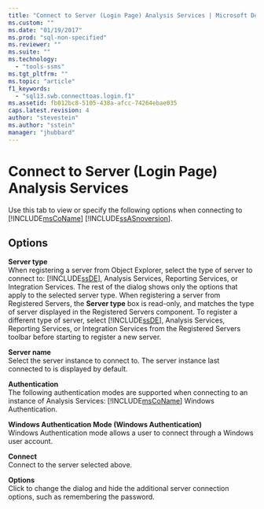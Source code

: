 ```yaml
---
title: "Connect to Server (Login Page) Analysis Services | Microsoft Docs"
ms.custom: ""
ms.date: "01/19/2017"
ms.prod: "sql-non-specified"
ms.reviewer: ""
ms.suite: ""
ms.technology: 
  - "tools-ssms"
ms.tgt_pltfrm: ""
ms.topic: "article"
f1_keywords: 
  - "sql13.swb.connecttoas.login.f1"
ms.assetid: fb012bc8-5105-438a-afcc-74264ebae035
caps.latest.revision: 4
author: "stevestein"
ms.author: "sstein"
manager: "jhubbard"
---
```

# Connect to Server (Login Page) Analysis Services
Use this tab to view or specify the following options when connecting to [!INCLUDE[msCoName](../../includes/msconame_md.md)] [!INCLUDE[ssASnoversion](../../includes/ssasnoversion_md.md)].  
  
## Options  
**Server type**  
When registering a server from Object Explorer, select the type of server to connect to: [!INCLUDE[ssDE](../../includes/ssde_md.md)], Analysis Services, Reporting Services, or Integration Services. The rest of the dialog shows only the options that apply to the selected server type. When registering a server from Registered Servers, the **Server type** box is read-only, and matches the type of server displayed in the Registered Servers component. To register a different type of server, select [!INCLUDE[ssDE](../../includes/ssde_md.md)], Analysis Services, Reporting Services, or Integration Services from the Registered Servers toolbar before starting to register a new server.  
  
**Server name**  
Select the server instance to connect to. The server instance last connected to is displayed by default.  
  
**Authentication**  
The following authentication modes are supported when connecting to an instance of Analysis Services: [!INCLUDE[msCoName](../../includes/msconame_md.md)] Windows Authentication.  
  
**Windows Authentication Mode (Windows Authentication)**  
Windows Authentication mode allows a user to connect through a Windows user account.  
  
**Connect**  
Connect to the server selected above.  
  
**Options**  
Click to change the dialog and hide the additional server connection options, such as remembering the password.  
  
